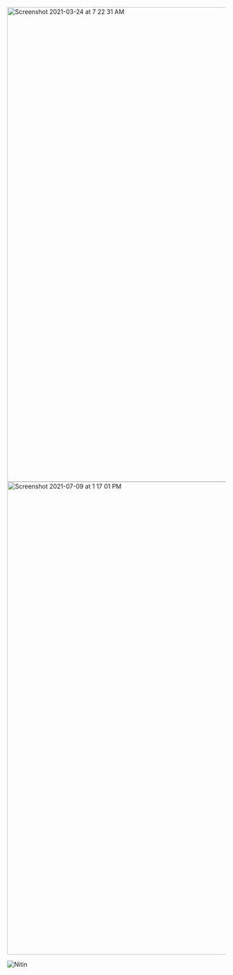 
<img width="1095" alt="Screenshot 2021-03-24 at 7 22 31 AM" src="https://user-images.githubusercontent.com/46647141/112242385-c63cd280-8c71-11eb-84d8-1e9772bc13e0.png">
<img width="1091" alt="Screenshot 2021-07-09 at 1 17 01 PM" src="https://user-images.githubusercontent.com/46647141/125042921-05275480-e0b8-11eb-8500-17c7d539636f.png">



![Nitin](https://activity-graph.herokuapp.com/graph?username=snitin315&theme=react-dark)


<!--
**snitin315/snitin315** is a ✨ _special_ ✨ repository because its `README.md` (this file) appears on your GitHub profile.

Here are some ideas to get you started:

- 🔭 I’m currently working on ...
- 🌱 I’m currently learning ...
- 👯 I’m looking to collaborate on ...
- 🤔 I’m looking for help with ...
- 💬 Ask me about ...
- 📫 How to reach me: ...
- 😄 Pronouns: ...
- ⚡ Fun fact: ...
-->
